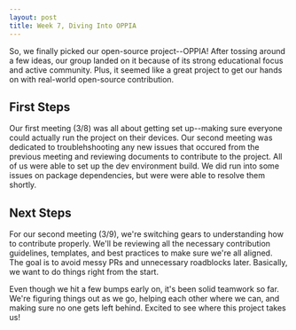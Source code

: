 ```yaml
---
layout: post
title: Week 7, Diving Into OPPIA
---
```


So, we finally picked our open-source project--OPPIA! After tossing around a few ideas, our group landed on it because of its strong educational focus and active community. Plus, it seemed like a great project to get our hands on with real-world open-source contribution.

<!--more-->

## First Steps

Our first meeting (3/8) was all about getting set up--making sure everyone could actually run the project on their devices. Our second meeting was dedicated to troublehshooting any new issues that occured from the previous meeting and reviewing documents to contribute to the project. All of us were able to set up the dev environment build. We did run into some issues on package dependencies, but were were able to resolve them shortly.

## Next Steps

For our second meeting (3/9), we're switching gears to understanding how to contribute properly. We'll be reviewing all the necessary contribution guidelines, templates, and best practices to make sure we're all aligned. The goal is to avoid messy PRs and unnecessary roadblocks later. Basically, we want to do things right from the start.

Even though we hit a few bumps early on, it's been solid teamwork so far. We're figuring things out as we go, helping each other where we can, and making sure no one gets left behind. Excited to see where this project takes us! 


